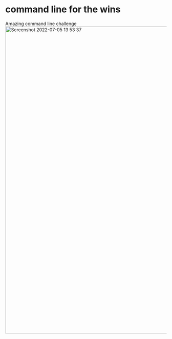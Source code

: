 # command line for the wins
Amazing command line challenge
<img width="960" alt="Screenshot 2022-07-05 13 53 37" src="https://user-images.githubusercontent.com/99495858/177312470-c4a3df20-b22c-4015-8434-0577ecab8c11.png">
